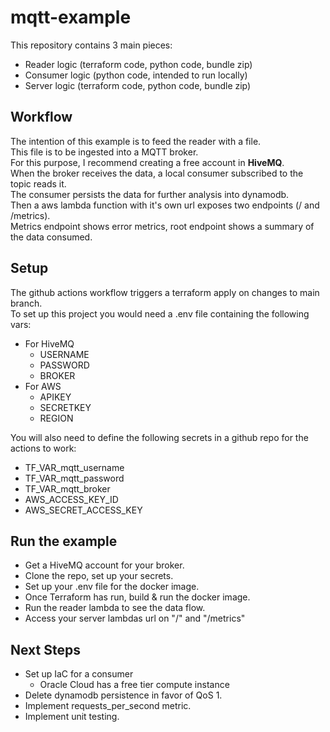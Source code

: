 # mqtt-example
This repository contains 3 main pieces:
- Reader logic (terraform code, python code, bundle zip)
- Consumer logic (python code, intended to run locally)
- Server logic (terraform code, python code, bundle zip)

## Workflow

The intention of this example is to feed the reader with a file. \
This file is to be ingested into a MQTT broker. \
For this purpose, I recommend creating a free account in **HiveMQ**. \
When the broker receives the data, a local consumer subscribed to the topic reads it. \
The consumer persists the data for further analysis into dynamodb. \
Then a aws lambda function with it's own url exposes two endpoints (/ and /metrics). \
Metrics endpoint shows error metrics, root endpoint shows a summary of the data consumed.

## Setup

The github actions workflow triggers a terraform apply on changes to main branch. \
To set up this project you would need a .env file containing the following vars:
- For HiveMQ
  - USERNAME
  - PASSWORD
  - BROKER
- For AWS
  - APIKEY
  - SECRETKEY
  - REGION

You will also need to define the following secrets in a github repo for the actions to work:
- TF_VAR_mqtt_username
- TF_VAR_mqtt_password
- TF_VAR_mqtt_broker
- AWS_ACCESS_KEY_ID
- AWS_SECRET_ACCESS_KEY

## Run the example

- Get a HiveMQ account for your broker.
- Clone the repo, set up your secrets.
- Set up your .env file for the docker image.
- Once Terraform has run, build & run the docker image.
- Run the reader lambda to see the data flow.
- Access your server lambdas url on "/" and "/metrics"

## Next Steps

- Set up IaC for a consumer
  - Oracle Cloud has a free tier compute instance
- Delete dynamodb persistence in favor of QoS 1.
- Implement requests_per_second metric.
- Implement unit testing.